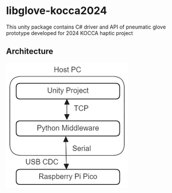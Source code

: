 # libglove-kocca2024

This unity package contains C# driver and API of pneumatic glove prototype developed for 2024 KOCCA haptic project

## Architecture

![alt text](image.png)